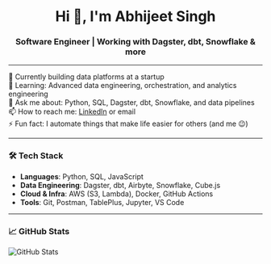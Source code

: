 <h1 align="center">Hi 👋, I'm Abhijeet Singh</h1>
<h3 align="center"> Software Engineer | Working with Dagster, dbt, Snowflake & more</h3>

---

🔭 Currently building data platforms at a startup  
🌱 Learning: Advanced data engineering, orchestration, and analytics engineering  
💬 Ask me about: Python, SQL, Dagster, dbt, Snowflake, and data pipelines  
📫 How to reach me: [LinkedIn](https://www.linkedin.com/in/your-profile) or email  
⚡ Fun fact: I automate things that make life easier for others (and me 😉)

---

### 🛠️ Tech Stack

- **Languages**: Python, SQL, JavaScript
- **Data Engineering**: Dagster, dbt, Airbyte, Snowflake, Cube.js
- **Cloud & Infra**: AWS (S3, Lambda), Docker, GitHub Actions
- **Tools**: Git, Postman, TablePlus, Jupyter, VS Code

---

### 📈 GitHub Stats
![GitHub Stats](https://your-vercel-app.vercel.app/api?username=AbhijeetSingh1801&show_icons=true&theme=radical&count_private=true)

